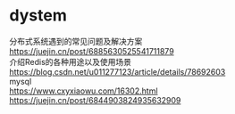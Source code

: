 # dystem

分布式系统遇到的常见问题及解决方案  
https://juejin.cn/post/6885630525541711879  
介绍Redis的各种用途以及使用场景  
https://blog.csdn.net/u011277123/article/details/78692603  
mysql  
https://www.cxyxiaowu.com/16302.html  
https://juejin.cn/post/6844903824935632909  
